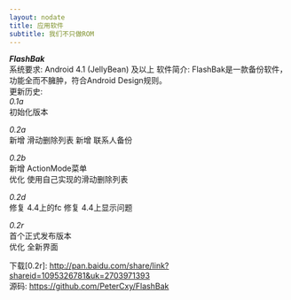 ```yaml
---
layout: nodate
title: 应用软件
subtitle: 我们不只做ROM
---
```

*__FlashBak__*  
系统要求: Android 4.1 (JellyBean) 及以上
软件简介: FlashBak是一款备份软件，功能全而不臃肿，符合Android Design规则。  
更新历史:  
*0.1a*  
初始化版本

*0.2a*  
新增 滑动删除列表
新增 联系人备份

*0.2b*  
新增 ActionMode菜单  
优化 使用自己实现的滑动删除列表

*0.2d*  
修复 4.4上的fc
修复 4.4上显示问题

*0.2r*  
首个正式发布版本  
优化 全新界面

下载[0.2r]: <http://pan.baidu.com/share/link?shareid=1095326781&uk=2703971393>  
源码: <https://github.com/PeterCxy/FlashBak>